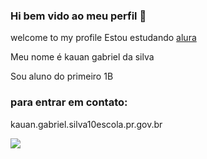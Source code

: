 ### Hi bem vido ao meu perfil 👋


welcome to my profile
Estou estudando [alura](https://www.alura.com.,br)

Meu nome é kauan gabriel da silva

Sou aluno do primeiro 1B 

### para entrar em contato:
kauan.gabriel.silva10escola.pr.gov.br

![](https://media1.tenor.com/m/HC-LQzxxlqgAAAAC/ney-neymar.gif)
